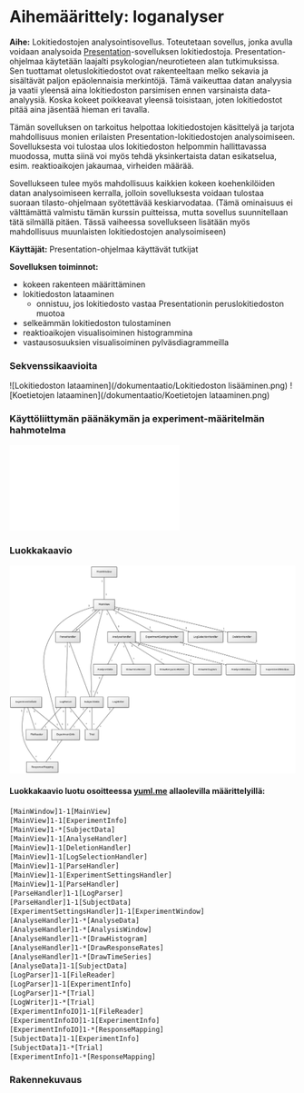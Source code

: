 # Aihemäärittely: loganalyser

**Aihe:** Lokitiedostojen analysointisovellus. Toteutetaan sovellus, jonka avulla voidaan analysoida [Presentation](http://www.neurobs.com)-sovelluksen lokitiedostoja. Presentation-ohjelmaa käytetään laajalti psykologian/neurotieteen alan tutkimuksissa. Sen tuottamat oletuslokitiedostot ovat rakenteeltaan melko sekavia ja sisältävät paljon epäolennaisia merkintöjä. Tämä vaikeuttaa datan analyysia ja vaatii yleensä aina lokitiedoston parsimisen ennen varsinaista data-analyysiä. Koska kokeet poikkeavat yleensä toisistaan, joten lokitiedostot pitää aina jäsentää hieman eri tavalla.

Tämän sovelluksen on tarkoitus helpottaa lokitiedostojen käsittelyä ja tarjota mahdollisuus monien erilaisten Presentation-lokitiedostojen analysoimiseen. Sovelluksesta voi tulostaa ulos lokitiedoston helpommin hallittavassa muodossa, mutta siinä voi myös tehdä yksinkertaista datan esikatselua, esim. reaktioaikojen jakaumaa, virheiden määrää.

Sovellukseen tulee myös mahdollisuus kaikkien kokeen koehenkilöiden datan analysoimiseen kerralla, jolloin sovelluksesta voidaan tulostaa suoraan tilasto-ohjelmaan syötettävää keskiarvodataa.  (Tämä ominaisuus ei välttämättä valmistu tämän kurssin puitteissa, mutta sovellus suunnitellaan tätä silmällä pitäen. Tässä vaiheessa sovellukseen lisätään myös mahdollisuus muunlaisten lokitiedostojen analysoimiseen)

**Käyttäjät:** Presentation-ohjelmaa käyttävät tutkijat

**Sovelluksen toiminnot:**
* kokeen rakenteen määrittäminen
* lokitiedoston lataaminen
  * onnistuu, jos lokitiedosto vastaa Presentationin peruslokitiedoston muotoa
* selkeämmän lokitiedoston tulostaminen
* reaktioaikojen visualisoiminen histogrammina
* vastausosuuksien visualisoiminen pylväsdiagrammeilla

### Sekvenssikaavioita

![Lokitiedoston lataaminen](/dokumentaatio/Lokitiedoston lisääminen.png)
![Koetietojen lataaminen](/dokumentaatio/Koetietojen lataaminen.png)

### Käyttöliittymän päänäkymän ja experiment-määritelmän hahmotelma

![käyttöliittymä](/dokumentaatio/Käyttöliittymä_mocup.pdf)

### Luokkakaavio

![luokkakaavio](/dokumentaatio/luokkakaavio.png)

#### Luokkakaavio luotu osoitteessa [yuml.me](https://yuml.me) allaolevilla määrittelyillä:
```
[MainWindow]1-1[MainView]
[MainView]1-1[ExperimentInfo]
[MainView]1-*[SubjectData]
[MainView]1-1[AnalyseHandler]
[MainView]1-1[DeletionHandler]
[MainView]1-1[LogSelectionHandler]
[MainView]1-1[ParseHandler]
[MainView]1-1[ExperimentSettingsHandler]
[MainView]1-1[ParseHandler]
[ParseHandler]1-1[LogParser]
[ParseHandler]1-1[SubjectData]
[ExperimentSettingsHandler]1-1[ExperimentWindow]
[AnalyseHandler]1-*[AnalyseData]
[AnalyseHandler]1-*[AnalysisWindow]
[AnalyseHandler]1-*[DrawHistogram]
[AnalyseHandler]1-*[DrawResponseRates]
[AnalyseHandler]1-*[DrawTimeSeries]
[AnalyseData]1-1[SubjectData]
[LogParser]1-1[FileReader]
[LogParser]1-1[ExperimentInfo]
[LogParser]1-*[Trial]
[LogWriter]1-*[Trial]
[ExperimentInfoIO]1-1[FileReader]
[ExperimentInfoIO]1-1[ExperimentInfo]
[ExperimentInfoIO]1-*[ResponseMapping]
[SubjectData]1-1[ExperimentInfo]
[SubjectData]1-*[Trial]
[ExperimentInfo]1-*[ResponseMapping]
```

### Rakennekuvaus
